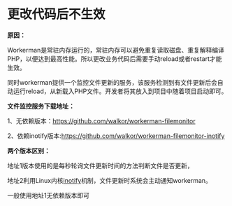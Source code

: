 # 更改代码后不生效

**原因：**

Workerman是常驻内存运行的，常驻内存可以避免重复读取磁盘、重复解释编译PHP，以便达到最高性能。所以更改业务代码后需要手动reload或者restart才能生效。

同时workerman提供一个监控文件更新的服务，该服务检测到有文件更新后会自动运行reload，从新载入PHP文件。开发者将其放入到项目中随着项目启动即可。

**文件监控服务下载地址：**

1、无依赖版本：https://github.com/walkor/workerman-filemonitor

2、依赖inotify版本:https://github.com/walkor/workerman-filemonitor-inotify


**两个版本区别：**

地址1版本使用的是每秒轮询文件更新时间的方法判断文件是否更新，

地址2利用Linux内核[inotify](http://baike.baidu.com/view/2645027.htm)机制，文件更新时系统会主动通知workerman。

一般使用地址1无依赖版本即可
